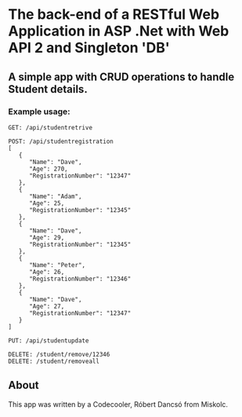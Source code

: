 # The back-end of a RESTful Web Application in ASP .Net with Web API 2 and Singleton 'DB'

## A simple app with CRUD operations to handle Student details.

### Example usage:
```
GET: /api/studentretrive

POST: /api/studentregistration
[
   {
      "Name": "Dave",
      "Age": 270,
      "RegistrationNumber": "12347"
   },
   {
      "Name": "Adam",
      "Age": 25,
      "RegistrationNumber": "12345"
   },
   {
      "Name": "Dave",
      "Age": 29,
      "RegistrationNumber": "12345"
   },
   {
      "Name": "Peter",
      "Age": 26,
      "RegistrationNumber": "12346"
   },
   {
      "Name": "Dave",
      "Age": 27,
      "RegistrationNumber": "12347"
   }
]

PUT: /api/studentupdate

DELETE: /student/remove/12346
DELETE: /student/removeall
```

## About

This app was written by a Codecooler, Róbert Dancsó from Miskolc.
